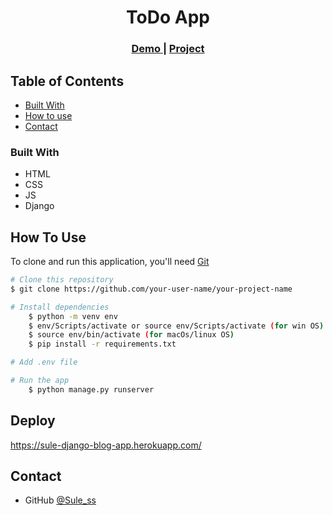 <!-- Please update value in the {}  -->

<h1 align="center">ToDo App</h1>


<div align="center">
  <h3>
    <a href="https://{your-demo-link.your-domain}">
      Demo
    </a>
     | 
    <a href="https://sule-django-blog-app.herokuapp.com/">
      Project
    </a>
 
  </h3>
</div>

<!-- TABLE OF CONTENTS -->

## Table of Contents

<!-- - [Overview](#overview) -->
- [Built With](#built-with)
- [How to use](#how-to-use)
- [Contact](#contact)
<!-- - [Features](#features) -->

<!-- - [Acknowledgements](#acknowledgements) -->


<!-- OVERVIEW -->

<!-- ## Overview -->

<!-- ![screenshot](https://user-images.githubusercontent.com/16707738/92399059-5716eb00-f132-11ea-8b14-bcacdc8ec97b.png) -->

### Built With

<!-- This section should list any major frameworks that you built your project using. Here are a few examples.-->

- HTML
- CSS
- JS
- Django

## How To Use

<!-- This is an example, please update according to your application -->

To clone and run this application, you'll need [Git](https://git-scm.com) 
```bash
# Clone this repository
$ git clone https://github.com/your-user-name/your-project-name

# Install dependencies
    $ python -m venv env
    $ env/Scripts/activate or source env/Scripts/activate (for win OS)
    $ source env/bin/activate (for macOs/linux OS)
    $ pip install -r requirements.txt

# Add .env file

# Run the app
    $ python manage.py runserver
```

<!-- ## Acknowledgements -->
<!-- - Information for your projects -->

## Deploy
https://sule-django-blog-app.herokuapp.com/

## Contact
<!-- - Website [your-website.com](https://{your-web-site-link}) -->
- GitHub [@Sule_ss](https://github.com/Sule-Ss)
<!-- - Linkedin [@your-linkedin](https://{linkedin.com/your-username}) -->
<!-- - Twitter [@your-twitter](https://{twitter.com/your-username}) -->
